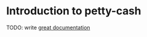 # Introduction to petty-cash

TODO: write [great documentation](http://jacobian.org/writing/what-to-write/)
